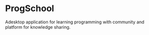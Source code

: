 # ProgSchool
Adesktop application for learning programming with community and platform for knowledge sharing.
